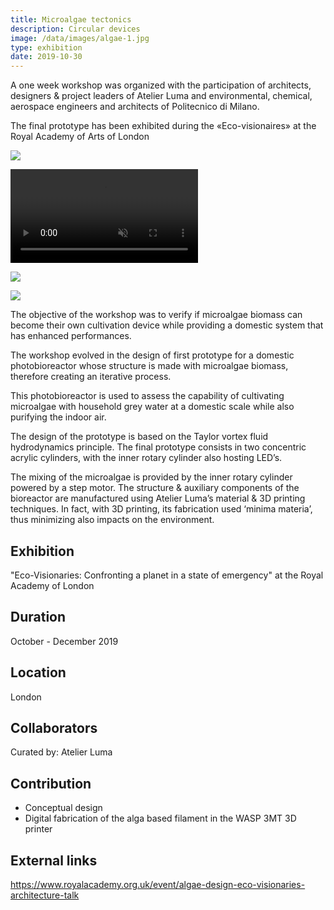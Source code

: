 ```yaml
---
title: Microalgae tectonics
description: Circular devices 
image: /data/images/algae-1.jpg
type: exhibition
date: 2019-10-30
---
```

A one week workshop was organized with the participation of architects, designers & project leaders of Atelier Luma and environmental, chemical, aerospace engineers and architects of Politecnico di Milano.

The final prototype has been exhibited during the «Eco-visionaires» at the Royal Academy of Arts of London

![](/data/images/algae-2.jpg)

<p>
    <video src="/data/images/algae-1.mov" muted controls></video>
</p>

![](/data/images/algae-3.jpg)

![](/data/images/algae-4.jpg)

The objective of the workshop was to verify if microalgae biomass can become their own cultivation device while providing a domestic system that has enhanced performances.

The workshop evolved in the design of first prototype for a domestic photobioreactor whose structure is made with microalgae biomass, therefore creating an iterative process.

This photobioreactor is used to assess the capability of cultivating microalgae with household grey water at a domestic scale while also purifying the indoor air.

The design of the prototype is based on the Taylor vortex fluid hydrodynamics principle.
The final prototype consists in two concentric acrylic cylinders, with the inner rotary cylinder also hosting LED’s.

The mixing of the microalgae is provided by the inner rotary cylinder powered by a step motor. The structure & auxiliary components of the bioreactor are manufactured using Atelier Luma’s material & 3D printing techniques.
In fact, with 3D printing, its fabrication used ‘minima materia’, thus minimizing also impacts on the environment. 

## Exhibition
"Eco-Visionaries: Confronting a planet in a state of emergency" at the Royal Academy of London

## Duration
October - December 2019

## Location
London

## Collaborators
Curated by: Atelier Luma

## Contribution
- Conceptual design
- Digital fabrication of the alga based filament in the WASP 3MT 3D printer

## External links
https://www.royalacademy.org.uk/event/algae-design-eco-visionaries-architecture-talk

